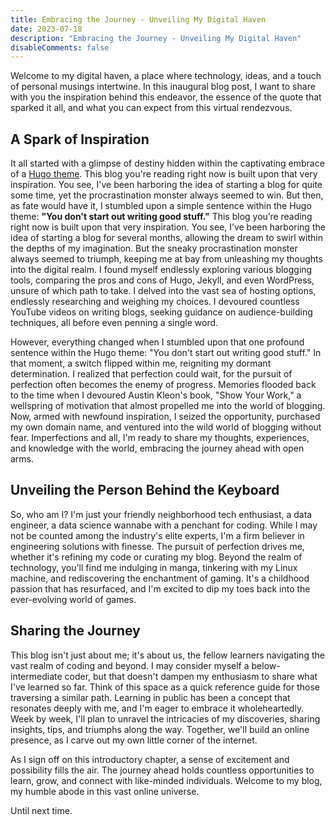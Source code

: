 ```yaml
---
title: Embracing the Journey - Unveiling My Digital Haven
date: 2023-07-18
description: "Embracing the Journey - Unveiling My Digital Haven"
disableComments: false
---
```


Welcome to my digital haven, a place where technology, ideas, and a touch of personal musings intertwine. In this inaugural blog post, I want to share with you the inspiration behind this endeavor, the essence of the quote that sparked it all, and what you can expect from this virtual rendezvous.

## A Spark of Inspiration

It all started with a glimpse of destiny hidden within the captivating embrace of a [Hugo theme](https://github.com/zerostaticthemes/hugo-winston-theme). This blog you're reading right now is built upon that very inspiration. You see, I've been harboring the idea of starting a blog for quite some time, yet the procrastination monster always seemed to win. But then, as fate would have it, I stumbled upon a simple sentence within the Hugo theme: **"You don't start out writing good stuff."** This blog you’re reading right now is built upon that very inspiration. You see, I’ve been harboring the idea of starting a blog for several months, allowing the dream to swirl within the depths of my imagination. But the sneaky procrastination monster always seemed to triumph, keeping me at bay from unleashing my thoughts into the digital realm. I found myself endlessly exploring various blogging tools, comparing the pros and cons of Hugo, Jekyll, and even WordPress, unsure of which path to take. I delved into the vast sea of hosting options, endlessly researching and weighing my choices. I devoured countless YouTube videos on writing blogs, seeking guidance on audience-building techniques, all before even penning a single word.

However, everything changed when I stumbled upon that one profound sentence within the Hugo theme: "You don't start out writing good stuff." In that moment, a switch flipped within me, reigniting my dormant determination. I realized that perfection could wait, for the pursuit of perfection often becomes the enemy of progress. Memories flooded back to the time when I devoured Austin Kleon's book, "Show Your Work," a wellspring of motivation that almost propelled me into the world of blogging. Now, armed with newfound inspiration, I seized the opportunity, purchased my own domain name, and ventured into the wild world of blogging without fear. Imperfections and all, I'm ready to share my thoughts, experiences, and knowledge with the world, embracing the journey ahead with open arms.

## Unveiling the Person Behind the Keyboard

So, who am I? I'm just your friendly neighborhood tech enthusiast, a data engineer, a data science wannabe with a penchant for coding. While I may not be counted among the industry's elite experts, I'm a firm believer in engineering solutions with finesse. The pursuit of perfection drives me, whether it's refining my code or curating my blog. Beyond the realm of technology, you'll find me indulging in manga, tinkering with my Linux machine, and rediscovering the enchantment of gaming. It's a childhood passion that has resurfaced, and I'm excited to dip my toes back into the ever-evolving world of games.

## Sharing the Journey

This blog isn't just about me; it's about us, the fellow learners navigating the vast realm of coding and beyond. I may consider myself a below-intermediate coder, but that doesn't dampen my enthusiasm to share what I've learned so far. Think of this space as a quick reference guide for those traversing a similar path. Learning in public has been a concept that resonates deeply with me, and I'm eager to embrace it wholeheartedly. Week by week, I'll plan to unravel the intricacies of my discoveries, sharing insights, tips, and triumphs along the way. Together, we'll build an online presence, as I carve out my own little corner of the internet.

As I sign off on this introductory chapter, a sense of excitement and possibility fills the air. The journey ahead holds countless opportunities to learn, grow, and connect with like-minded individuals. Welcome to my blog, my humble abode in this vast online universe.

Until next time.
